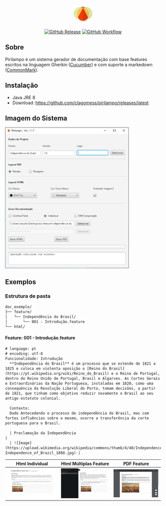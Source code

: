 <p align="center">
    <img src="https://raw.githubusercontent.com/clagomess/pirilampo/master/src/main/resources/img_01.png" width="64">
</p>

<p align="center">
    <a href="https://github.com/clagomess/pirilampo/releases/latest"><img src="https://img.shields.io/github/release/clagomess/pirilampo.svg?maxAge=2592000" alt="GitHub Release"></a>
    <a href="https://github.com/clagomess/pirilampo/actions"><img src="https://img.shields.io/github/workflow/status/clagomess/pirilampo/Java CI" alt="GitHub Workflow"></a>
</p>

## Sobre
Pirilampo é um sistema gerador de documentação com base features escritos na linguagem Gherkin ([Cucumber](https://cucumber.io/docs/reference)) e com suporte a markedown ([CommonMark](http://commonmark.org/)).

## Instalação
 - Java JRE 8
 - Download: <a href="https://github.com/clagomess/pirilampo/releases/latest">https://github.com/clagomess/pirilampo/releases/latest</a>
 
## Imagem do Sistema
<img src="https://raw.githubusercontent.com/clagomess/pirilampo/master/readme_assets/img_01.png" width="400">
 
## Exemplos
### Estrutura de pasta
```
doc_exemplo/
├── feature/
│   └── Independência do Brasil/
│       └── 001 - Introdução.feature
└── html/
```

#### Feature: 001 - Introdução.feature
```feature
# language: pt
# encoding: utf-8
Funcionalidade: Introdução
  **Independência do Brasil** é um processo que se estende de 1821 a 1825 e coloca em violenta oposição o [Reino do Brasil](https://pt.wikipedia.org/wiki/Reino_do_Brasil) e o Reino de Portugal, dentro do Reino Unido de Portugal, Brasil e Algarves. As Cortes Gerais e Extraordinárias da Nação Portuguesa, instaladas em 1820, como uma consequência da Revolução Liberal do Porto, tomam decisões, a partir de 1821, que tinham como objetivo reduzir novamente o Brasil ao seu antigo estatuto colonial.

  Contexto:
  Dado Antecedendo o processo de independência do Brasil, mas com fortes influências sobre o mesmo, ocorre a transferência da corte portuguesa para o Brasil.

  | Proclamação da Independência                                                                                                              |
  | ![Image](https://upload.wikimedia.org/wikipedia/commons/thumb/4/40/Independence_of_Brazil_1888.jpg/320px-Independence_of_Brazil_1888.jpg) |
```

Html Individual | Html Múltiplas Feature | PDF Feature
--------------- | ---------------------- | -----------
![a](https://raw.githubusercontent.com/clagomess/pirilampo/master/readme_assets/img_02.png) | ![b](https://raw.githubusercontent.com/clagomess/pirilampo/master/readme_assets/img_03.png) | ![c](https://raw.githubusercontent.com/clagomess/pirilampo/master/readme_assets/img_04.png)
